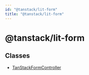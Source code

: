 ```yaml
---
id: "@tanstack/lit-form"
title: "@tanstack/lit-form"
---
```


<!-- DO NOT EDIT: this page is autogenerated from the type comments -->

# @tanstack/lit-form

## Classes

- [TanStackFormController](classes/tanstackformcontroller.md)
